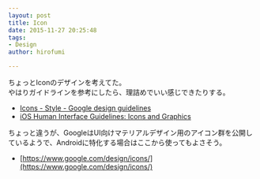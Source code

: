 ```yaml
---
layout: post
title: Icon
date: 2015-11-27 20:25:48
tags:
- Design
author: hirofumi

---
```

ちょっとIconのデザインを考えてた。  
やはりガイドラインを参考にしたら、理詰めでいい感じできたりする。

-   [Icons - Style - Google design guidelines](https://www.google.com/design/spec/style/icons.html)
-   [iOS Human Interface Guidelines: Icons and Graphics](https://developer.apple.com/library/ios/documentation/UserExperience/Conceptual/MobileHIG/Iconography.html)

ちょっと違うが、GoogleはUI向けマテリアルデザイン用のアイコン群を公開しているようで、Androidに特化する場合はここから使ってもよさそう。

-   [https://www.google.com/design/icons/](https://www.google.com/design/icons/)
